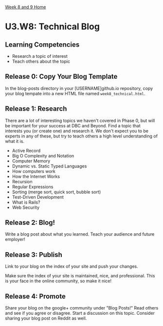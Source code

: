 [Week 8 and 9 Home](../)

# U3.W8: Technical Blog 

## Learning Competencies
- Research a topic of interest
- Teach others about the topic


## Release 0: Copy Your Blog Template
In the blog-posts directory in your [USERNAME]github.io repository, copy your blog tempate into a new HTML file named `week8_technical.html`.

## Release 1: Research

There are a lot of interesting topics we haven't covered in Phase 0, but will be important for your success at DBC and Beyond. Find a topic that interests you (or create one) and research it. We don't expect you to be experts in any of these, but try to teach others a high level understanding of what it is.

- Active Record
- Big O Complexity and Notation
- Computer Memory
- Dynamic vs. Static Typed Languages
- How computers work
- How the Internet Works
- Recursion
- Regular Expressions 
- Sorting (merge sort, quick sort, bubble sort)
- Test-Driven Development
- What is Rails?
- Web Security


## Release 2: Blog!
Write a blog post about what you learned. Teach your audience and future employer!

## Release 3: Publish
Link to your blog on the index of your site and push your changes. 

Make sure the index of your site is maintained, nice, and professional. This is your face in the online community, so make it nice!

## Release 4: Promote

Share your blog on the google+ community under "Blog Posts!" Read others and see if you agree or disagree. Start a discussion on this topic.  Consider sharing your blog post on Reddit as well.
